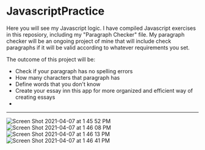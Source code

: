 # JavascriptPractice

Here you will see my Javascript logic. I have compiled Javascript exercises in this reposiory, including my "Paragraph Checker" file. 
My paragraph checker will be an ongoing project of mine that will include check paragraphs if it will be valid according to whatever requirements you set. 

The outcome of this project will be:

-  Check if your paragraph has no spelling errors
-  How many characters that paragraph has
-  Define words that you don't know
-  Create your essay inn this app for more organized and efficient way of creating essays
-  
--------------------------------------------------------------------------------------------------------------------------------------------------------



![Screen Shot 2021-04-07 at 1 45 52 PM](https://user-images.githubusercontent.com/80994897/113918210-23776e80-97b0-11eb-909c-a6a016ef5df2.png)
![Screen Shot 2021-04-07 at 1 46 08 PM](https://user-images.githubusercontent.com/80994897/113918219-25413200-97b0-11eb-9ad2-39d8dc2c3d98.png)
![Screen Shot 2021-04-07 at 1 46 13 PM](https://user-images.githubusercontent.com/80994897/113918225-26725f00-97b0-11eb-88b3-581a9a8bfde7.png)
![Screen Shot 2021-04-07 at 1 46 41 PM](https://user-images.githubusercontent.com/80994897/113918227-27a38c00-97b0-11eb-8587-3cce8e5e1a1b.png)
